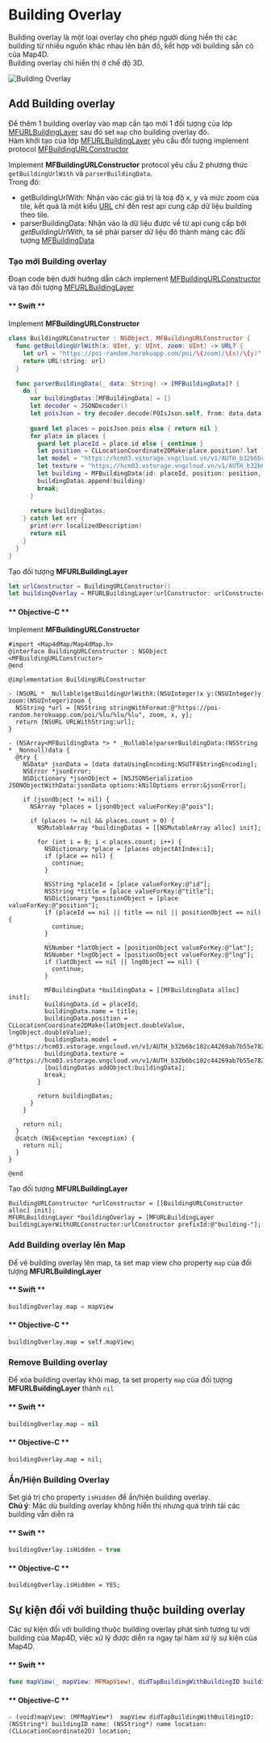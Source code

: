 # Building Overlay

Building overlay là một loại overlay cho phép người dùng hiển thị các building từ nhiều nguồn khác nhau lên bản đồ, kết hợp với building sẵn có của Map4D.  
Building overlay chỉ hiển thị ở chế độ 3D.

![Building Overlay](../../resources/v1.5/building-overlay.png)

## Add Building overlay

Để thêm 1 building overlay vào map cần tạo mới 1 đối tượng của lớp [MFURLBuildingLayer](/reference/building-overlay?id=mfurlbuildinglayer-class) sau đó set `map` cho building overlay đó.  
Hàm khởi tạo của lớp [MFURLBuildingLayer](/reference/building-overlay?id=mfurlbuildinglayer-class) yêu cầu đối tượng implement protocol [MFBuildingURLConstructor](/reference/building-overlay?id=mfbuildingurlconstructor-protocol)  

Implement **MFBuildingURLConstructor** protocol yêu cầu 2 phương thức `getBuildingUrlWith` và `parserBuildingData`.  
Trong đó:  
- getBuildingUrlWith: Nhận vào các giá trị là toạ độ x, y và mức zoom của tile, kết quả là một kiểu [URL](https://developer.apple.com/documentation/foundation/url) chỉ đến rest api cung cấp dữ liệu building theo tile.
- parserBuildingData: Nhận vào là dữ liệu được về từ api cung cấp bởi *getBuildingUrlWith*, ta sẽ phải parser dữ liệu đó thành mảng các đối tượng [MFBuildingData](/reference/building-overlay?id=mfbuildingdata-class)

### Tạo mới Building overlay

Đoạn code bên dưới hướng dẫn cách implement [MFBuildingURLConstructor](/reference/building-overlay?id=mfbuildingurlconstructor-protocol) và tạo đối tượng [MFURLBuildingLayer](/reference/building-overlay?id=mfurlbuildinglayer-class)

<!-- tabs:start -->
#### ** Swift **
Implement **MFBuildingURLConstructor**
```swift
class BuildingURLConstructor : NSObject, MFBuildingURLConstructor {
  func getBuildingUrlWith(x: UInt, y: UInt, zoom: UInt) -> URL? {
    let url = "https://poi-random.herokuapp.com/poi/\(zoom)/\(x)/\(y)"
    return URL(string: url)
  }
  
  func parserBuildingData(_ data: String) -> [MFBuildingData]? {
    do {
      var buildingDatas:[MFBuildingData] = []
      let decoder = JSONDecoder()
      let poisJson = try decoder.decode(POIsJson.self, from: data.data(using: .utf8)!)
      
      guard let places = poisJson.pois else { return nil }
      for place in places {
        guard let placeId = place.id else { continue }
        let position = CLLocationCoordinate2DMake(place.position?.lat ?? 0, place.position?.lng ?? 0)
        let model = "https://hcm03.vstorage.vngcloud.vn/v1/AUTH_b32b6bc102c44269ab7b55e7820e7116/sdk/models/5db6b4798b4711141457d8a9.obj"
        let texture = "https://hcm03.vstorage.vngcloud.vn/v1/AUTH_b32b6bc102c44269ab7b55e7820e7116/sdk/textures/5db6b4798b4711141457d8ab.jpg"
        let building = MFBuildingData(id: placeId, position: position, model: model, texture: texture)
        buildingDatas.append(building)
        break;
      }
      
      return buildingDatas;
    } catch let err {
      print(err.localizedDescription)
      return nil
    }
  }
}
```

Tạo đối tượng **MFURLBuildingLayer**
```swift
let urlConstructor = BuildingURLConstructor()
let buildingOverlay = MFURLBuildingLayer(urlConstructor: urlConstructor, prefixId: "building-layer-")
```
#### ** Objective-C **
Implement **MFBuildingURLConstructor**
```objc
#import <Map4dMap/Map4dMap.h>
@interface BuildingURLConstructor : NSObject <MFBuildingURLConstructor>
@end

@implementation BuildingURLConstructor

- (NSURL * _Nullable)getBuildingUrlWithX:(NSUInteger)x y:(NSUInteger)y zoom:(NSUInteger)zoom {
  NSString *url = [NSString stringWithFormat:@"https://poi-random.herokuapp.com/poi/%lu/%lu/%lu", zoom, x, y];
  return [NSURL URLWithString:url];
}

- (NSArray<MFBuildingData *> * _Nullable)parserBuildingData:(NSString * _Nonnull)data {
  @try {
    NSData* jsonData = [data dataUsingEncoding:NSUTF8StringEncoding];
    NSError *jsonError;
    NSDictionary *jsonObject = [NSJSONSerialization JSONObjectWithData:jsonData options:kNilOptions error:&jsonError];
    
    if (jsonObject != nil) {
      NSArray *places = [jsonObject valueForKey:@"pois"];

      if (places != nil && places.count > 0) {
        NSMutableArray *buildingDatas = [[NSMutableArray alloc] init];
        
        for (int i = 0; i < places.count; i++) {
          NSDictionary *place = [places objectAtIndex:i];
          if (place == nil) {
            continue;
          }
          
          NSString *placeId = [place valueForKey:@"id"];
          NSString *title = [place valueForKey:@"title"];
          NSDictionary *positionObject = [place valueForKey:@"position"];
          if (placeId == nil || title == nil || positionObject == nil) {
            continue;
          }
          
          NSNumber *latObject = [positionObject valueForKey:@"lat"];
          NSNumber *lngObject = [positionObject valueForKey:@"lng"];
          if (latObject == nil || lngObject == nil) {
            continue;
          }
          
          MFBuildingData *buildingData = [[MFBuildingData alloc] init];
          buildingData.id = placeId;
          buildingData.name = title;
          buildingData.position = CLLocationCoordinate2DMake(latObject.doubleValue, lngObject.doubleValue);
          buildingData.model = @"https://hcm03.vstorage.vngcloud.vn/v1/AUTH_b32b6bc102c44269ab7b55e7820e7116/sdk/models/5db6b4798b4711141457d8a9.obj";
          buildingData.texture = @"https://hcm03.vstorage.vngcloud.vn/v1/AUTH_b32b6bc102c44269ab7b55e7820e7116/sdk/textures/5db6b4798b4711141457d8ab.jpg";
          [buildingDatas addObject:buildingData];
          break;
        }
        
        return buildingDatas;
      }
    }

    return nil;
  }
  @catch (NSException *exception) {
    return nil;
  }
}

@end
```

Tạo đối tượng **MFURLBuildingLayer**
```objc
BuildingURLConstructor *urlConstructor = [[BuildingURLConstructor alloc] init];
MFURLBuildingLayer *buildingOverlay = [MFURLBuildingLayer buildingLayerWithURLConstructor:urlConstructor prefixId:@"building-"];
```
<!-- tabs:end -->

### Add Building overlay lên Map

Để vẽ building overlay lên map, ta set map view cho property `map` của đối tượng **MFURLBuildingLayer**

<!-- tabs:start -->
#### ** Swift **
```swift
buildingOverlay.map = mapView
```
#### ** Objective-C **
```objc
buildingOverlay.map = self.mapView;
```
<!-- tabs:end -->

### Remove Building overlay

Để xóa building overlay khỏi map, ta set property `map` của đối tượng **MFURLBuildingLayer** thành `nil`

<!-- tabs:start -->
#### ** Swift **
```swift
buildingOverlay.map = nil
```
#### ** Objective-C **
```objc
buildingOverlay.map = nil;
```
<!-- tabs:end -->

### Ẩn/Hiện Building Overlay

Set giá trị cho property `isHidden` để ẩn/hiện building overlay.  
**Chú ý**: Mặc dù building overlay không hiển thị nhưng quá trình tải các building vẫn diễn ra

<!-- tabs:start -->
#### ** Swift **
```swift
buildingOverlay.isHidden = true
```
#### ** Objective-C **
```objc
buildingOverlay.isHidden = YES;
```
<!-- tabs:end -->

## Sự kiện đối với building thuộc building overlay

Các sự kiện đối với building thuộc building overlay phát sinh tương tự với building của Map4D, việc xử lý được diễn ra ngay tại hàm xử lý sự kiện của Map4D.

<!-- tabs:start -->
#### ** Swift **
```swift
func mapView(_ mapView: MFMapView!, didTapBuildingWithBuildingID buildingID: String!, name: String!, location: CLLocationCoordinate2D)
```
#### ** Objective-C **
```objc
- (void)mapView: (MFMapView*)  mapView didTapBuildingWithBuildingID: (NSString*) buildingID name: (NSString*) name location: (CLLocationCoordinate2D) location;
```
<!-- tabs:end -->
